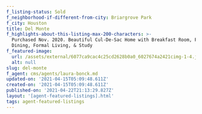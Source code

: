 ```yaml
---
f_listing-status: Sold
f_neighborhood-if-different-from-city: Briargrove Park
f_city: Houston
title: Del Monte
f_highlights-about-this-listing-max-200-characters: >-
  Purchased Nov. 2020. Beautiful Cul-De-Sac Home with Breakfast Room, Formal
  Dining, Formal Living, & Study
f_featured-image:
  url: /assets/external/6077ca9cac4c25cd2628b0a0_6027674a2421cimg-1-4.jpeg
  alt: null
slug: del-monte
f_agent: cms/agents/laura-bonck.md
updated-on: '2021-04-15T05:09:48.611Z'
created-on: '2021-04-15T05:09:48.611Z'
published-on: '2021-04-22T21:13:29.827Z'
layout: '[agent-featured-listings].html'
tags: agent-featured-listings
---
```



